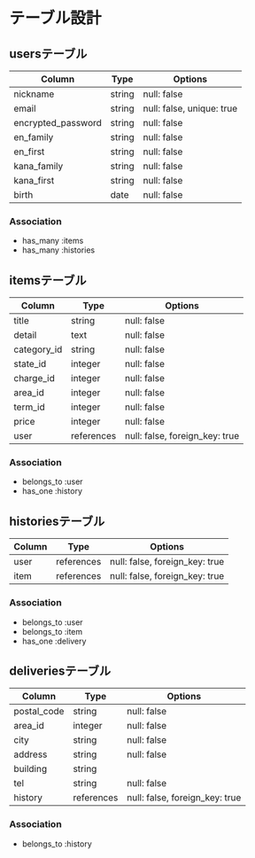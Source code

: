 # テーブル設計

## usersテーブル

|Column            |Type  |Options                  |
|------------------|------|-------------------------|
|nickname          |string|null: false              |
|email             |string|null: false, unique: true|
|encrypted_password|string|null: false              |
|en_family         |string|null: false              |
|en_first          |string|null: false              |
|kana_family       |string|null: false              |
|kana_first        |string|null: false              |
|birth             |date  |null: false              |

### Association

- has_many :items
- has_many :histories

## itemsテーブル

|Column     |Type      |Options                       |
|-----------|----------|------------------------------|
|title      |string    |null: false                   |
|detail     |text      |null: false                   |
|category_id|string    |null: false                   |
|state_id   |integer   |null: false                   |
|charge_id  |integer   |null: false                   |
|area_id    |integer   |null: false                   |
|term_id    |integer   |null: false                   |
|price      |integer   |null: false                   |
|user       |references|null: false, foreign_key: true|

### Association

- belongs_to :user
- has_one :history

## historiesテーブル

|Column|Type      |Options                       |
|------|----------|------------------------------|
|user  |references|null: false, foreign_key: true|
|item  |references|null: false, foreign_key: true|

### Association

- belongs_to :user
- belongs_to :item
- has_one :delivery

## deliveriesテーブル

|Column     |Type      |Options                       |
|-----------|----------|------------------------------|
|postal_code|string    |null: false                   |
|area_id    |integer   |null: false                   |
|city       |string    |null: false                   |
|address    |string    |null: false                   |
|building   |string    |                              |
|tel        |string    |null: false                   |
|history    |references|null: false, foreign_key: true|

### Association

- belongs_to :history